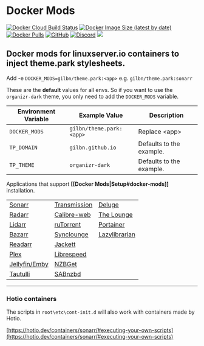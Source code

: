 # Docker Mods

[![Docker Cloud Build Status](https://img.shields.io/docker/cloud/build/gilbn/theme.park?style=for-the-badge)](https://hub.docker.com/r/gilbn/theme.park/builds)
[![Docker Image Size (latest by date)](https://img.shields.io/docker/image-size/gilbn/theme.park?color=blue&style=for-the-badge)](https://hub.docker.com/r/gilbn/theme.park)
[![Docker Pulls](https://img.shields.io/docker/pulls/gilbn/theme.park?color=blue&style=for-the-badge)](https://hub.docker.com/r/gilbn/theme.park)
[![GitHub](https://img.shields.io/github/license/gilbn/theme.park?color=blue&style=for-the-badge)](https://github.com/gilbN/theme.park/blob/master/LICENSE)
[![Discord](https://img.shields.io/discord/591352397830553601?color=blue&style=for-the-badge)](https://discord.gg/HSPa4cz)
[![](https://img.shields.io/badge/Blog-technicalramblings.com-blue?style=for-the-badge)](https://technicalramblings.com/)

## Docker mods for linuxserver.io containers to inject theme.park stylesheets.

Add -e `DOCKER_MODS=gilbn/theme.park:<app>` e.g. `gilbn/theme.park:sonarr`

These are the **default** values for all envs. So if you want to use the `organizr-dark` theme, you only need to add the `DOCKER_MODS` variable. 

| Environment Variable | Example Value | Description |
| -------------------- | ------------- | ----------- |
| `DOCKER_MODS` | `gilbn/theme.park:<app>` | Replace \<app> |
| `TP_DOMAIN` | `gilbn.github.io` | Defaults to the example. |
| `TP_THEME` | `organizr-dark` | Defaults to the example. |



Applications that support **[[Docker Mods|Setup#docker-mods]]** installation.
 
| | | |
|----------------------------|------------------------------------|--------------------------------|
| [Sonarr][sonarr]           | [Transmission][transmission]       | [Deluge][deluge]               |
| [Radarr][radarr]           | [Calibre-web][calibreweb]          | [The Lounge][thelounge]        |
| [Lidarr][lidarr]           | [ruTorrent][rutorrent]             | [Portainer][portainer]         |
| [Bazarr][bazarr]           | [Synclounge][synclounge]           | [Lazylibrarian][lazylibrarian] |
| [Readarr][readarr]         | [Jackett][jackett]                 |                                |
| [Plex][plex]               | [Librespeed][html5speedtest]       |                                |
| [Jellyfin/Emby][jelly]     | [NZBGet][nzbget]                   |                                |
| [Tautulli][tautulli]       | [SABnzbd][sabnzbd]                 |                                |


[sonarr]: https://github.com/gilbN/theme.park/wiki/Sonarr
[radarr]: https://github.com/gilbN/theme.park/wiki/Radarr
[lidarr]: https://github.com/gilbN/theme.park/wiki/Lidarr
[readarr]: https://github.com/gilbN/theme.park/wiki/Readarr
[bazarr]: https://github.com/gilbN/theme.park/wiki/Bazarr
[plex]: https://github.com/gilbN/theme.park/wiki/Plex
[jelly]: https://github.com/gilbN/theme.park/wiki/Jellyfin-Emby
[ombi]: https://github.com/gilbN/theme.park/wiki/Ombi
[tautulli]: https://github.com/gilbN/theme.park/wiki/Tautulli
[organizr]: https://github.com/gilbN/theme.park/wiki/Organizr
[grafana]: https://github.com/gilbN/theme.park/wiki/Grafana
[sabnzbd]: https://github.com/gilbN/theme.park/wiki/SABnzbd
[nzbget]: https://github.com/gilbN/theme.park/wiki/NZBGet
[nzbhydra2]: https://github.com/gilbN/theme.park/wiki/NZBHydra-2
[deluge]: https://github.com/gilbN/theme.park/wiki/Deluge
[qbit]: https://github.com/gilbN/theme.park/wiki/qBittorrent
[guacamole]: https://github.com/gilbN/theme.park/wiki/Guacamole
[rutorrent]: https://github.com/gilbN/theme.park/wiki/ruTorrent
[netdata]: https://github.com/gilbN/theme.park/wiki/Netdata
[jackett]: https://github.com/gilbN/theme.park/wiki/Jackett
[html5speedtest]: https://github.com/gilbN/theme.park/wiki/Librespeed
[filebrowser]: https://github.com/gilbN/theme.park/wiki/Filebrowser
[monitorr]: https://github.com/gilbN/theme.park/wiki/Monitorr
[logarr]: https://github.com/gilbN/theme.park/wiki/Logarr
[plpp]: https://github.com/gilbN/theme.park/wiki/PLPP
[Synclounge]: https://github.com/gilbN/theme.park/wiki/Synclounge
[theLounge]: https://github.com/gilbN/theme.park/wiki/The-Lounge
[portainer]: https://github.com/gilbN/theme.park/wiki/Portainer
[lazylibrarian]: https://github.com/gilbN/theme.park/wiki/Lazylibrarian
[calibreweb]: https://github.com/gilbN/theme.park/wiki/Calibre-Web
[transmission]: https://github.com/gilbN/theme.park/wiki/Transmission
[requestrr]: https://github.com/gilbN/theme.park/wiki/Requestrr
[pihole]: https://github.com/gilbN/theme.park/wiki/Pi-hole
[adguard]: https://github.com/gilbN/theme.park/wiki/Adguard
[gaps]: https://github.com/gilbN/theme.park/wiki/Gaps
[bitwarden]: https://github.com/gilbN/theme.park/wiki/Bitwarden
[duplicacy]: https://github.com/gilbN/theme.park/wiki/Duplicacy
[kitana]: https://github.com/gilbN/theme.park/wiki/Kitana
[webtools]: https://github.com/gilbN/theme.park/wiki/Webtools
[resilio-sync]: https://github.com/gilbN/theme.park/wiki/Resilio-Sync
[gitea]: https://github.com/gilbN/theme.park/wiki/Gitea

***

### Hotio containers

The scripts in `root\etc\cont-init.d` will also work with containers made by Hotio.

[https://hotio.dev/containers/sonarr/#executing-your-own-scripts](https://hotio.dev/containers/sonarr/#executing-your-own-scripts)
